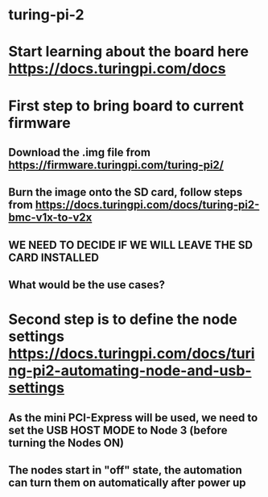 # turing-pi-2

# Start learning about the board here https://docs.turingpi.com/docs

# First step to bring board to current firmware
## Download the .img file from https://firmware.turingpi.com/turing-pi2/
## Burn the image onto the SD card, follow steps from https://docs.turingpi.com/docs/turing-pi2-bmc-v1x-to-v2x

## WE NEED TO DECIDE IF WE WILL LEAVE THE SD CARD INSTALLED
## What would be the use cases? 

# Second step is to define the node settings https://docs.turingpi.com/docs/turing-pi2-automating-node-and-usb-settings
## As the mini PCI-Express will be used, we need to set the USB HOST MODE to Node 3 (before turning the Nodes ON)
## The nodes start in "off" state, the automation can turn them on automatically after power up


